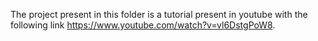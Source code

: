 The project present in this folder is a tutorial present in youtube with the following link https://www.youtube.com/watch?v=vl6DstgPoW8.